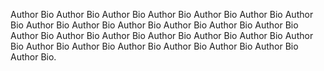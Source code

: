 Author Bio Author Bio Author Bio Author Bio Author Bio Author Bio Author Bio Author Bio Author Bio Author Bio Author Bio Author Bio Author Bio Author Bio Author Bio Author Bio Author Bio Author Bio Author Bio Author Bio Author Bio Author Bio Author Bio Author Bio Author Bio Author Bio Author Bio.